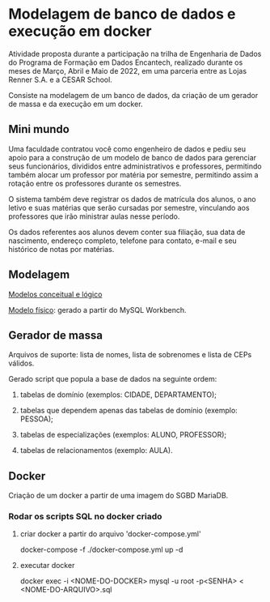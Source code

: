 # Modelagem de banco de dados e execução em docker

Atividade proposta durante a participação na trilha de Engenharia de Dados do Programa de Formação em Dados Encantech, realizado durante os meses de Março, Abril e Maio de 2022, em uma parceria entre as Lojas Renner S.A. e a CESAR School. 

Consiste na modelagem de um banco de dados, da criação de um gerador de massa e da execução em um docker.


## Mini mundo

Uma faculdade contratou você como engenheiro de dados e pediu seu apoio para a construção de um modelo de banco de dados para gerenciar seus funcionários, divididos entre administrativos e professores, permitindo também alocar um professor por matéria por semestre, permitindo assim a rotação entre os professores durante os semestres.

O sistema também deve registrar os dados de matrícula dos alunos, o ano letivo e suas matérias que serão cursadas por semestre, vinculando aos professores que irão ministrar aulas nesse período.

Os dados referentes aos alunos devem conter sua filiação, sua data de nascimento, endereço completo, telefone para contato, e-mail e seu histórico de notas por matérias.


## Modelagem

[Modelos conceitual e lógico](https://github.com/peuvitor/modelagem-banco-de-dados-e-docker/tree/main/modelagem-banco-de-dados)

[Modelo físico](https://github.com/peuvitor/modelagem-banco-de-dados-e-docker/blob/main/scripts_sql/DDL_FACULDADE.sql): gerado a partir do MySQL Workbench.


## Gerador de massa

Arquivos de suporte: lista de nomes, lista de sobrenomes e lista de CEPs válidos.

Gerado script que popula a base de dados na seguinte ordem:

1. tabelas de domínio (exemplos: CIDADE, DEPARTAMENTO);

2. tabelas que dependem apenas das tabelas de domínio (exemplo: PESSOA);

3. tabelas de especializações (exemplos: ALUNO, PROFESSOR);

4. tabelas de relacionamentos (exemplo: AULA).


## Docker

Criação de um docker a partir de uma imagem do SGBD MariaDB.

### Rodar os scripts SQL no docker criado

1. criar docker a partir do arquivo 'docker-compose.yml'

	docker-compose -f ./docker-compose.yml up -d

2. executar docker

	docker exec -i \<NOME-DO-DOCKER\> mysql -u root -p\<SENHA\> < \<NOME-DO-ARQUIVO\>.sql
